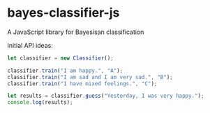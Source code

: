 # bayes-classifier-js
A JavaScript library for Bayesisan classification

Initial API ideas:

```javascript
let classifier = new Classifier();

classifier.train("I am happy.", "A");
classifier.train("I am sad and I am very sad.", "B");
classifier.train("I have mixed feelings.", "C");

let results = classifier.guess("Yesterday, I was very happy.");
console.log(results);
```
